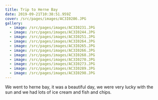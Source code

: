 ```yaml
---
title: Trip to Herne Bay
date: 2019-09-21T10:38:51.959Z
cover: /src/pages/images/AC3I0286.JPG
gallery:
  - image: /src/pages/images/AC3I0231.JPG
  - image: /src/pages/images/AC3I0244.JPG
  - image: /src/pages/images/AC3I0251.JPG
  - image: /src/pages/images/AC3I0264.JPG
  - image: /src/pages/images/AC3I0265.JPG
  - image: /src/pages/images/AC3I0266.JPG
  - image: /src/pages/images/AC3I0268.JPG
  - image: /src/pages/images/AC3I0270.JPG
  - image: /src/pages/images/AC3I0273.JPG
  - image: /src/pages/images/AC3I0289.JPG
  - image: /src/pages/images/AC3I0298.JPG
---
```

We went to herne bay, it was a beautiful day, we were very lucky with the sun and we had lots of ice cream and fish and chips.
